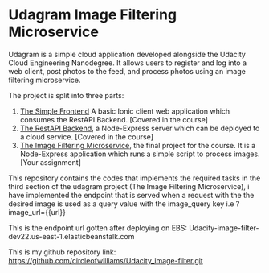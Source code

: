 # Udagram Image Filtering Microservice

Udagram is a simple cloud application developed alongside the Udacity Cloud Engineering Nanodegree. It allows users to register and log into a web client, post photos to the feed, and process photos using an image filtering microservice.

The project is split into three parts:
1. [The Simple Frontend](https://github.com/udacity/cloud-developer/tree/master/course-02/exercises/udacity-c2-frontend)
A basic Ionic client web application which consumes the RestAPI Backend. [Covered in the course]
2. [The RestAPI Backend](https://github.com/udacity/cloud-developer/tree/master/course-02/exercises/udacity-c2-restapi), a Node-Express server which can be deployed to a cloud service. [Covered in the course]
3. [The Image Filtering Microservice](https://github.com/udacity/cloud-developer/tree/master/course-02/project/image-filter-starter-code), the final project for the course. It is a Node-Express application which runs a simple script to process images. [Your assignment]

This repository contains the codes that implements the required tasks in the third section of the udagram project (The Image Filtering Microservice), i have implemented the endpoint that is served when a request with the the desired image is used as a query value with the image_query key i.e ?image_url={{url}}

This is the endpoint url gotten after deploying on EBS: Udacity-image-filter-dev22.us-east-1.elasticbeanstalk.com

This is my github repository link: https://github.com/circleofwilliams/Udacity_image-filter.git
